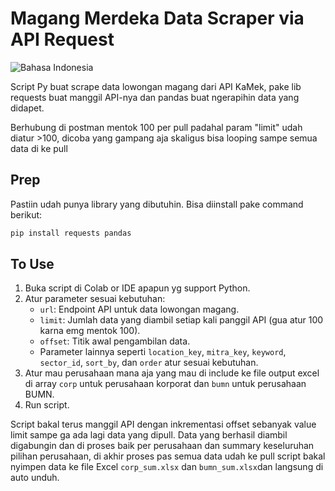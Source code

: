 # Magang Merdeka Data Scraper via API Request 

![Bahasa Indonesia](https://img.shields.io/badge/Bahasa-Indonesia-blue.svg)

Script Py buat scrape data lowongan magang dari API KaMek, pake lib requests buat manggil API-nya dan pandas buat ngerapihin data yang didapet.

Berhubung di postman mentok 100 per pull padahal param "limit" udah diatur >100, dicoba yang gampang aja skaligus bisa looping sampe semua data di ke pull 

## Prep
Pastiin udah punya library yang dibutuhin. Bisa diinstall pake command berikut:

```bash
pip install requests pandas
```

## To Use

1. Buka script di Colab or IDE apapun yg support Python.
2. Atur parameter sesuai kebutuhan:
   - `url`: Endpoint API untuk data lowongan magang.
   - `limit`: Jumlah data yang diambil setiap kali panggil API (gua atur 100 karna emg mentok 100).
   - `offset`: Titik awal pengambilan data.
   - Parameter lainnya seperti `location_key`, `mitra_key`, `keyword`, `sector_id`, `sort_by`, dan `order` atur sesuai kebutuhan.
3. Atur mau perusahaan mana aja yang mau di include ke file output excel di array `corp` untuk perusahaan korporat dan `bumn` untuk perusahaan BUMN.
4. Run script.

Script bakal terus manggil API dengan inkrementasi offset sebanyak value limit sampe ga ada lagi data yang dipull. Data yang berhasil diambil digabungin dan di proses baik per perusahaan dan summary keseluruhan pilihan perusahaan, di akhir proses pas semua data udah ke pull script bakal nyimpen data ke file Excel `corp_sum.xlsx` dan `bumn_sum.xlsx`dan langsung di auto unduh.


